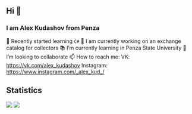 ## Hi 👋
### I am Alex Kudashov from Penza
🔭 Recently started learning `C#`
🌱 I am currently working on an exchange catalog for collectors
📚 I’m currently learning in Penza State University
👯 I’m looking to collaborate
📫 How to reach me:
    VK: https://vk.com/alex_kudashov
    Instagram: https://www.instagram.com/_alex_kud_/
    
## Statistics
<div>
  <img src="https://github-readme-stats.vercel.app/api?username=Alex-Kud&show_icons=true&hide_border=true&theme=dark&count_private=true&line_height=28">
  <img src="https://github-readme-stats.vercel.app/api/top-langs/?username=Alex-Kud&&langs_count=10&layout=compact&theme=dark&hide_border=true" >
</div>
    
    
    
<!--
**Alex-Kud/Alex-Kud** is a ✨ _special_ ✨ repository because its `README.md` (this file) appears on your GitHub profile.

Here are some ideas to get you started:

- 🔭 I’m currently working on ...
- 🌱 I’m currently learning ...
- 👯 I’m looking to collaborate on ...
- 🤔 I’m looking for help with ...
- 💬 Ask me about ...
- 📫 How to reach me: ...
- 😄 Pronouns: ...
- ⚡ Fun fact: ...
-->
